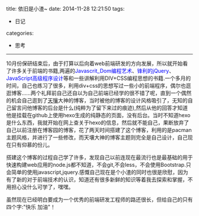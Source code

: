 title: 依旧是小渣~
date: 2014-11-28 12:21:50
tags: 
- 日记
 
categories: 
- 思考
---

 10月份保研结束后，由于打算以后向着web前端研发的方向发展，所以就开始看了许多关于前端的书籍,两遍的<span style="color:blue;">Javascrit_Dom编程艺术</span>、<span style="color:blue;">锋利的jQuery</span>、<span style="color:blue">JavaScript高级程序设计</span>等和一些讲解利用DIV+CSS编程思想的书籍.<!--more-->一个多月的时间，自己也练习了很多，利用div+css的思想写过一些小的前端程序，偶尔也逛逛博客......两个礼拜前自己还自以为自己前端已经学的很不错了呢，直到一个偶然的机会自己逛到了[天嚷](http://lingyu.wang/)大神的博客，当时被他的博客的设计风格吸引了，无知的自己留言问他博客的后台是什么(纯粹为了留下来过的痕迹),然后从他的回答才知道他是挂载在github上使用hexo生成的纯静态的页面，没有后台。当时不知道hexo是什么东西，我就开始在网上查关于hexo的信息，然后就不能自己，果断放弃了自己以前注册在博客园的博客，花了两天时间搭建了这个博客，利用的是pacman主题风格，并进行了一些修改，而天壤大神的博客主题则完全是自己设计，自己现在只有仰慕的份儿。

 搭建这个博客的过程自己学了许多，发现自己以前连现在最流行也是最基础的用于快速构建web应用的node.js都不知道，不会git,不会less，不会使用Bootstrap.只会简单的使用javascript,jquery.感慨自己现在是个小渣的同时也很是欣慰，因为有了新的对于前端技术的认识，知道还有很多新鲜的知识等着我去探索和掌握，不用担心没什么可学了，嘿嘿。

 虽然现在已经明白要成为一个优秀的前端研发工程师的路还很长，但给自己的只有四个字:"快乐 加油"！
